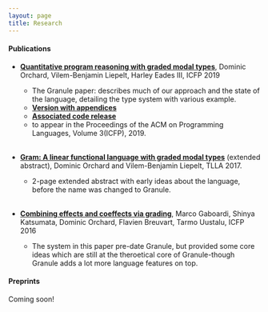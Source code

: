 ```yaml
---
layout: page
title: Research
---
```


#### Publications

* [__Quantitative program reasoning with graded modal types__](https://www.cs.kent.ac.uk/people/staff/dao7/publ/granule-icfp19.pdf), Dominic Orchard, Vilem-Benjamin Liepelt, Harley Eades III, ICFP 2019

  - The Granule paper: describes much of our approach and the state
    of the language, detailing the type system with various example.
  - [__Version with appendices__](https://kar.kent.ac.uk/74450/1/paper.pdf)
  - [__Associated code release__](https://github.com/granule-project/granule/releases/tag/icfp19)
  - to appear in the Proceedings of the ACM on Programming Languages, Volume 3(ICFP), 2019.
  <br />

* [__Gram: A linear functional language with graded modal types__](http://www.cs.ox.ac.uk/conferences/fscd2017/preproceedings_unprotected/TLLA_Orchard.pdf) (extended
  abstract), Dominic Orchard and Vilem-Benjamin Liepelt, TLLA 2017.

  - 2-page extended abstract with early ideas about the language, before the name was changed to Granule.
  <br />

* [__Combining effects and coeffects via grading__](https://kar.kent.ac.uk/57480/1/bieffects.pdf),
  Marco Gaboardi, Shinya Katsumata, Dominic Orchard, Flavien Breuvart,
  Tarmo Uustalu, ICFP 2016

    - The system in this paper pre-date Granule, but provided some
      core ideas which are still at the theroetical core of
      Granule-though Granule adds a lot more language features on top.

#### Preprints

Coming soon!
